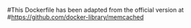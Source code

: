 #This Dockerfile has been adapted from the official version at
#https://github.com/docker-library/memcached
